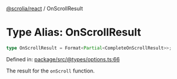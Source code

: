 [@scrolia/react](../README.md) / OnScrollResult

# Type Alias: OnScrollResult

```ts
type OnScrollResult = Format<Partial<CompleteOnScrollResult>>;
```

Defined in: [package/src/@types/options.ts:66](https://github.com/scrolia/react/blob/61b524f246cf60e1977c5e1c1f237c9b0c4c8ba2/package/src/@types/options.ts#L66)

The result for the `onScroll` function.
